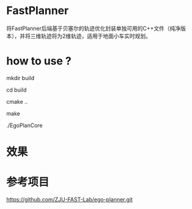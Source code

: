 # FastPlanner

将FastPlanner后端基于贝塞尔的轨迹优化封装单独可用的C++文件（纯净版本），并将三维轨迹将为2维轨迹，适用于地面小车实时规划。

# how to use ?

mkdir build 

cd build

cmake ..

make

./EgoPlanCore 

# 效果


# 参考项目
https://github.com/ZJU-FAST-Lab/ego-planner.git

